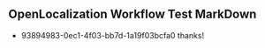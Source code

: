 ## OpenLocalization Workflow Test MarkDown
* 93894983-0ec1-4f03-bb7d-1a19f03bcfa0 thanks!

<!--HONumber=Jul16_HO3-->


